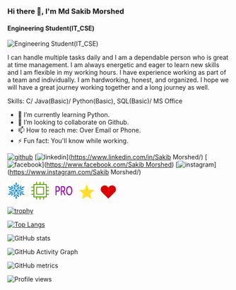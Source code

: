 ### Hi there 👋, I'm Md Sakib Morshed
#### Engineering Student(IT_CSE)
![Engineering Student(IT_CSE)](https://scontent.fdac20-1.fna.fbcdn.net/v/t39.30808-6/342178160_242231135049519_5276591173337015370_n.jpg?stp=dst-jpg_s552x414&_nc_cat=100&ccb=1-7&_nc_sid=da31f3&_nc_ohc=acxM5DkuCygAX_wfFye&_nc_ht=scontent.fdac20-1.fna&oh=00_AfDOrmMpnOM2lWmhXPLAtp7ClSxndCHpAbTOwmtftcTUmg&oe=64ECC63B)

I can handle multiple tasks daily and I am a dependable person who is great at time management. I am always energetic and eager to learn new skills and I am flexible in my working hours. I have experience working as part of a team and individually. I am hardworking, honest, and organized. I hope we will have a great journey working together and a long journey as well.

Skills: C/ Java(Basic)/ Python(Basic), SQL(Basic)/ MS Office

- 🌱 I’m currently learning Python. 
- 👯 I’m looking to collaborate on Github. 
- 📫 How to reach me: Over Email or Phone. 
- ⚡ Fun fact: You'll know while working. 

[<img src='https://cdn.jsdelivr.net/npm/simple-icons@3.0.1/icons/github.svg' alt='github' height='40'>](https://github.com/SakibICE)  [<img src='https://cdn.jsdelivr.net/npm/simple-icons@3.0.1/icons/linkedin.svg' alt='linkedin' height='40'>](https://www.linkedin.com/in/Sakib Morshed/)  [<img src='https://cdn.jsdelivr.net/npm/simple-icons@3.0.1/icons/facebook.svg' alt='facebook' height='40'>]([https://www.facebook.com/Sakib Morshed](https://www.facebook.com/ahmed.sakib.188478))  [<img src='https://cdn.jsdelivr.net/npm/simple-icons@3.0.1/icons/instagram.svg' alt='instagram' height='40'>](https://www.instagram.com/Sakib Morshed/)  


<a href='https://archiveprogram.github.com/'><img src='https://raw.githubusercontent.com/acervenky/animated-github-badges/master/assets/acbadge.gif' width='40' height='40'></a> <a href='https://docs.github.com/en/developers'><img src='https://raw.githubusercontent.com/acervenky/animated-github-badges/master/assets/devbadge.gif' width='40' height='40'></a> <a href='https://github.com/pricing'><img src='https://raw.githubusercontent.com/acervenky/animated-github-badges/master/assets/pro.gif' width='40' height='40'></a> <a href='https://stars.github.com/'><img src='https://raw.githubusercontent.com/acervenky/animated-github-badges/master/assets/starbadge.gif' width='35' height='35'></a> <a href='https://docs.github.com/en/github/supporting-the-open-source-community-with-github-sponsors'><img src='https://raw.githubusercontent.com/acervenky/animated-github-badges/master/assets/sponsorbadge.gif' width='35' height='35'></a> 

[![trophy](https://github-profile-trophy.vercel.app/?username=SakibICE)](https://github.com/ryo-ma/github-profile-trophy)

[![Top Langs](https://github-readme-stats.vercel.app/api/top-langs/?username=SakibICE)](https://github.com/anuraghazra/github-readme-stats)

![GitHub stats](https://github-readme-stats.vercel.app/api?username=SakibICE&show_icons=true&count_private=true)  

![GitHub Activity Graph](https://activity-graph.herokuapp.com/graph?username=SakibICE)  

![GitHub metrics](https://metrics.lecoq.io/SakibICE)  

![Profile views](https://gpvc.arturio.dev/SakibICE)  
